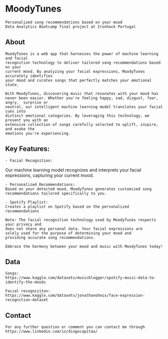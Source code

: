 # MoodyTunes
    
    Personalized song recommendations based on your mood
    Data Analytics Bootcamp final project at Ironhack Portugal
    
    
## About
    
    MoodyTunes is a web app that harnesses the power of machine learning and facial 
    recognition technology to deliver tailored song recommendations based on your 
    current mood. By analyzing your facial expressions, MoodyTunes accurately identifies 
    your mood and curates songs that perfectly matches your emotional state.
    
    With MoodyTunes, discovering music that resonates with your mood has never been easier. Whether you're feeling happy, sad, disgust, fear, angry,  surprise or 
    neutral, our intelligent machine learning model translates your facial cues into 
    distinct emotional categories. By leveraging this technology, we present you with an 
    extensive collection of songs carefully selected to uplift, inspire, and evoke the 
    emotions you're experiencing.
    
## Key Features:
    
    - Facial Recognition:
   Our machine learning model recognizes and interprets your facial expressions, capturing your current mood.
  
    - Personalized Recommendations: 
    Based on your detected mood, MoodyTunes generates customized song recommendations tailored specifically to you.

    - Spotify Playlist: 
    Creates a playlist on Spotify based on the personalized recommendations
    
    Note: The facial recognition technology used by MoodyTunes respects your privacy and 
    does not share any personal data. Your facial expressions are 
    solely used for the purpose of determining your mood and 
    providing accurate song recommendations.
    
    Embrace the harmony between your mood and music with MoodyTunes today!
    
## Data
    
    Songs: 
    https://www.kaggle.com/datasets/musicblogger/spotify-music-data-to-identify-the-moods
    
    Facial recogniziton: 
    https://www.kaggle.com/datasets/jonathanoheix/face-expression-recognition-dataset
    
    
## Contact
    
    For any further question or comment you can contact me through https://www.linkedin.com/in/diogocapitao/